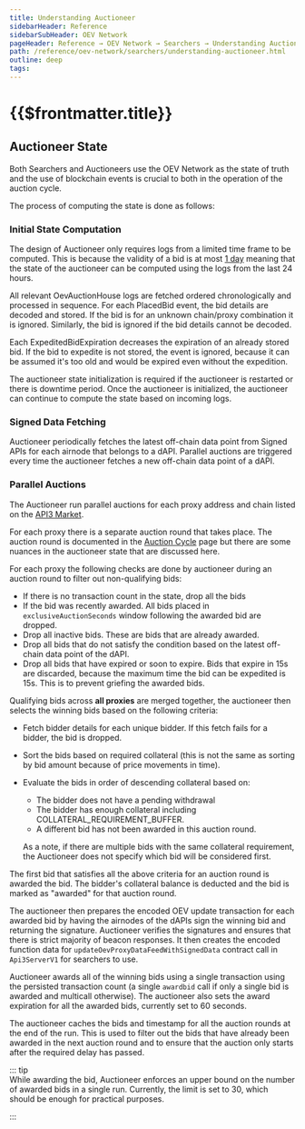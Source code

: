```yaml
---
title: Understanding Auctioneer
sidebarHeader: Reference
sidebarSubHeader: OEV Network
pageHeader: Reference → OEV Network → Searchers → Understanding Auctioneer
path: /reference/oev-network/searchers/understanding-auctioneer.html
outline: deep
tags:
---
```


<PageHeader/>

<SearchHighlight/>

<FlexStartTag/>

# {{$frontmatter.title}}

## Auctioneer State

Both Searchers and Auctioneers use the OEV Network as the state of truth and the
use of blockchain events is crucial to both in the operation of the auction
cycle.

The process of computing the state is done as follows:

### Initial State Computation

The design of Auctioneer only requires logs from a limited time frame to be
computed. This is because the validity of a bid is at most
[1 day](https://github.com/api3dao/contracts/blob/d3c7dc6683445df14bf5f43b07e6ad9cc2813cc5/contracts/api3-server-v1/OevAuctionHouse.sol#L68)
meaning that the state of the auctioneer can be computed using the logs from the
last 24 hours.

All relevant OevAuctionHouse logs are fetched ordered chronologically and
processed in sequence. For each PlacedBid event, the bid details are decoded and
stored. If the bid is for an unknown chain/proxy combination it is ignored.
Similarly, the bid is ignored if the bid details cannot be decoded.

Each ExpeditedBidExpiration decreases the expiration of an already stored bid.
If the bid to expedite is not stored, the event is ignored, because it can be assumed it's too old and would be expired even without the expedition.

The auctioneer state initialization is required if the auctioneer is restarted
or there is downtime period. Once the auctioneer is initialized, the auctioneer
can continue to compute the state based on incoming logs.

### Signed Data Fetching

Auctioneer periodically fetches the latest off-chain data point from Signed APIs
for each airnode that belongs to a dAPI. Parallel auctions are triggered every
time the auctioneer fetches a new off-chain data point of a dAPI.

### Parallel Auctions

The Auctioneer run parallel auctions for each proxy address and chain listed on
the [API3 Market](https://market.api3.org/).

For each proxy there is a separate auction round that takes place. The auction
round is documented in the
[Auction Cycle](/reference/oev-network/overview/auction-cycle.html) page but
there are some nuances in the auctioneer state that are discussed here.

For each proxy the following checks are done by auctioneer during an auction
round to filter out non-qualifying bids:

- If there is no transaction count in the state, drop all the bids
- If the bid was recently awarded. All bids placed in `exclusiveAuctionSeconds`
  window following the awarded bid are dropped.
- Drop all inactive bids. These are bids that are already awarded.
- Drop all bids that do not satisfy the condition based on the latest off-chain
  data point of the dAPI.
- Drop all bids that have expired or soon to expire. Bids that expire in 15s are discarded, because the maximum time the bid can be expedited is 15s. This is to prevent griefing the awarded bids.

Qualifying bids across **all proxies** are merged together, the auctioneer then
selects the winning bids based on the following criteria:

- Fetch bidder details for each unique bidder. If this fetch fails for a bidder,
  the bid is dropped.
- Sort the bids based on required collateral (this is not the same as sorting by
  bid amount because of price movements in time).
- Evaluate the bids in order of descending collateral based on:

  - The bidder does not have a pending withdrawal
  - The bidder has enough collateral including COLLATERAL_REQUIREMENT_BUFFER.
  - A different bid has not been awarded in this auction round.

  As a note, if there are multiple bids with the same collateral requirement,
  the Auctioneer does not specify which bid will be considered first.

The first bid that satisfies all the above criteria for an auction round is
awarded the bid. The bidder's collateral balance is deducted and the bid is
marked as "awarded" for that auction round.

The auctioneer then prepares the encoded OEV update transaction for each awarded bid by
having the airnodes of the dAPIs sign the winning bid and returning the
signature. Auctioneer verifies the signatures and ensures that there is strict
majority of beacon responses. It then creates the encoded function data for
`updateOevProxyDataFeedWithSignedData` contract call in `Api3ServerV1` for
searchers to use.

Auctioneer awards all of the winning bids using a single transaction using the
persisted transaction count (a single `awardbid` call if only a single bid is
awarded and multicall otherwise). The auctioneer also sets the award expiration
for all the awarded bids, currently set to 60 seconds.

The auctioneer caches the bids and timestamp for all the auction rounds at the
end of the run. This is used to filter out the bids that have already been
awarded in the next auction round and to ensure that the auction only starts
after the required delay has passed.

::: tip  
While awarding the bid, Auctioneer enforces an upper bound on the number of
awarded bids in a single run. Currently, the limit is set to 30, which should be
enough for practical purposes.

:::
